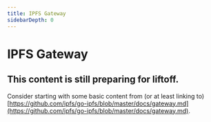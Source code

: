 ```yaml
---
title: IPFS Gateway
sidebarDepth: 0
---
```


# IPFS Gateway

## This content is still preparing for liftoff.

Consider starting with some basic content from (or at least linking to) [https://github.com/ipfs/go-ipfs/blob/master/docs/gateway.md](https://github.com/ipfs/go-ipfs/blob/master/docs/gateway.md).
